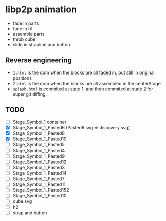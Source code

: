 # libp2p animation

- fade in parts
- fade in h1
- assemble parts
- throb cube
- slide in strapline and button

## Reverse engineering

- `1.html` is the dom when the blocks are all faded in, but still in original positions
- `2.html` is the dom when the blocks are all assembled in the centerStage
- `splash.html` is commited at state 1, and then commited at state 2 for super git diffing.

## TODO

- [ ] Stage_Symbol_1 container
- [x] Stage_Symbol_1_Pasted6 (Pasted6.svg => discovery.svg)
- [x] Stage_Symbol_1_Pasted8
- [x] Stage_Symbol_1_Pasted10
- [ ] Stage_Symbol_1_Pasted5
- [ ] Stage_Symbol_1_Pasted4
- [ ] Stage_Symbol_1_Pasted9
- [ ] Stage_Symbol_1_Pasted12
- [ ] Stage_Symbol_1_Pasted3
- [ ] Stage_Symbol_1_Pasted14
- [ ] Stage_Symbol_1_Pasted7
- [ ] Stage_Symbol_1_Pasted11
- [ ] Stage_Symbol_1_Pasted152
- [ ] Stage_Symbol_1_Pasted10
- [ ] cube.svg
- [ ] h2
- [ ] strap and button
